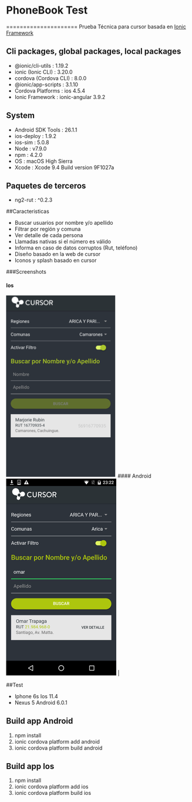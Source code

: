 # PhoneBook Test
=====================
Prueba Técnica para cursor basada en [Ionic Framework](http://ionicframework.com/)


## Cli packages, global packages, local packages
- @ionic/cli-utils      : 1.19.2
- ionic (Ionic CLI)     : 3.20.0
- cordova (Cordova CLI) : 8.0.0 
- @ionic/app-scripts    : 3.1.10
- Cordova Platforms     : ios 4.5.4
- Ionic Framework       : ionic-angular 3.9.2

## System
- Android SDK Tools : 26.1.1
- ios-deploy        : 1.9.2 
- ios-sim           : 5.0.8 
- Node              : v7.9.0
- npm               : 4.2.0 
- OS                : macOS High Sierra
- Xcode             : Xcode 9.4 Build version 9F1027a

## Paquetes de terceros
- ng2-rut : ^0.2.3

##Caracteristicas
- Buscar usuarios por nombre y/o apellido
- Filtrar por región y comuna
- Ver detalle de cada persona
- Llamadas nativas si el número es válido
- Informa en caso de datos corruptos (Rut, teléfono)
- Diseño basado en la web de cursor
- Iconos y splash basado en cursor


###Screenshots
#### Ios
<img alt="Ios" src="https://github.com/Dema1348/phoneBookTest/raw/master/screen-ios-1.png" width=300 />
#### Android
<img alt="android" src="https://github.com/Dema1348/phoneBookTest/blob/master/screen-android-1.png" width=300 /> | 

##Test 
- Iphone 6s Ios 11.4
- Nexus 5 Android 6.0.1

## Build app Android
1. npm install
2. ionic cordova platform add android
2. ionic cordova platform build android

## Build app Ios
1. npm install
2. ionic cordova platform add ios
2. ionic cordova platform build ios